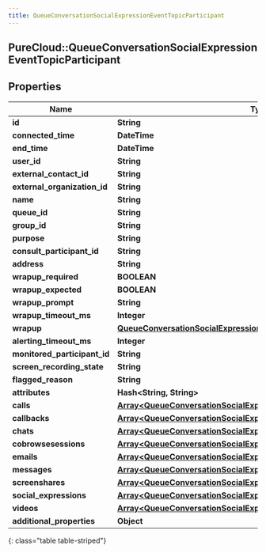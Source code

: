 ```yaml
---
title: QueueConversationSocialExpressionEventTopicParticipant
---
```

## PureCloud::QueueConversationSocialExpressionEventTopicParticipant

## Properties

|Name | Type | Description | Notes|
|------------ | ------------- | ------------- | -------------|
| **id** | **String** |  | [optional] |
| **connected_time** | **DateTime** |  | [optional] |
| **end_time** | **DateTime** |  | [optional] |
| **user_id** | **String** |  | [optional] |
| **external_contact_id** | **String** |  | [optional] |
| **external_organization_id** | **String** |  | [optional] |
| **name** | **String** |  | [optional] |
| **queue_id** | **String** |  | [optional] |
| **group_id** | **String** |  | [optional] |
| **purpose** | **String** |  | [optional] |
| **consult_participant_id** | **String** |  | [optional] |
| **address** | **String** |  | [optional] |
| **wrapup_required** | **BOOLEAN** |  | [optional] |
| **wrapup_expected** | **BOOLEAN** |  | [optional] |
| **wrapup_prompt** | **String** |  | [optional] |
| **wrapup_timeout_ms** | **Integer** |  | [optional] |
| **wrapup** | [**QueueConversationSocialExpressionEventTopicWrapup**](QueueConversationSocialExpressionEventTopicWrapup.html) |  | [optional] |
| **alerting_timeout_ms** | **Integer** |  | [optional] |
| **monitored_participant_id** | **String** |  | [optional] |
| **screen_recording_state** | **String** |  | [optional] |
| **flagged_reason** | **String** |  | [optional] |
| **attributes** | **Hash&lt;String, String&gt;** |  | [optional] |
| **calls** | [**Array&lt;QueueConversationSocialExpressionEventTopicCall&gt;**](QueueConversationSocialExpressionEventTopicCall.html) |  | [optional] |
| **callbacks** | [**Array&lt;QueueConversationSocialExpressionEventTopicCallback&gt;**](QueueConversationSocialExpressionEventTopicCallback.html) |  | [optional] |
| **chats** | [**Array&lt;QueueConversationSocialExpressionEventTopicChat&gt;**](QueueConversationSocialExpressionEventTopicChat.html) |  | [optional] |
| **cobrowsesessions** | [**Array&lt;QueueConversationSocialExpressionEventTopicCobrowse&gt;**](QueueConversationSocialExpressionEventTopicCobrowse.html) |  | [optional] |
| **emails** | [**Array&lt;QueueConversationSocialExpressionEventTopicEmail&gt;**](QueueConversationSocialExpressionEventTopicEmail.html) |  | [optional] |
| **messages** | [**Array&lt;QueueConversationSocialExpressionEventTopicMessage&gt;**](QueueConversationSocialExpressionEventTopicMessage.html) |  | [optional] |
| **screenshares** | [**Array&lt;QueueConversationSocialExpressionEventTopicScreenshare&gt;**](QueueConversationSocialExpressionEventTopicScreenshare.html) |  | [optional] |
| **social_expressions** | [**Array&lt;QueueConversationSocialExpressionEventTopicSocialExpression&gt;**](QueueConversationSocialExpressionEventTopicSocialExpression.html) |  | [optional] |
| **videos** | [**Array&lt;QueueConversationSocialExpressionEventTopicVideo&gt;**](QueueConversationSocialExpressionEventTopicVideo.html) |  | [optional] |
| **additional_properties** | **Object** |  | [optional] |
{: class="table table-striped"}


